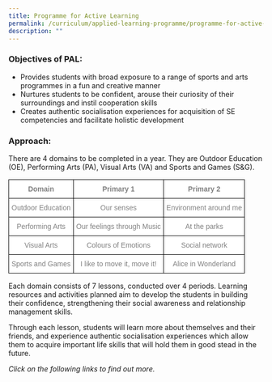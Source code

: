 ```yaml
---
title: Programme for Active Learning
permalink: /curriculum/applied-learning-programme/programme-for-active-learning/
description: ""
---
```

### Objectives of PAL:

*   Provides students with broad exposure to a range of sports and arts programmes in a fun and creative manner
*   Nurtures students to be confident, arouse their curiosity of their surroundings and instil cooperation skills
*   Creates authentic socialisation experiences for acquisition of SE competencies and facilitate holistic development

### Approach:

There are 4 domains to be completed in a year. They are Outdoor Education (OE), Performing Arts (PA), Visual Arts (VA) and Sports and Games (S&G).

<style type="text/css">
.tg  {border-collapse:collapse;border-spacing:0;}
.tg td{border-color:black;border-style:solid;border-width:1px;font-family:Arial, sans-serif;font-size:14px;
  overflow:hidden;padding:10px 5px;word-break:normal;}
.tg th{border-color:black;border-style:solid;border-width:1px;font-family:Arial, sans-serif;font-size:14px;
  font-weight:normal;overflow:hidden;padding:10px 5px;word-break:normal;}
.tg .tg-ukh9{background-color:#FFF;color:#808080;font-weight:bold;text-align:center;vertical-align:top}
.tg .tg-fap0{background-color:#FFF;color:#808080;text-align:center;vertical-align:middle}
</style>
<table class="tg">
<thead>
  <tr>
    <th class="tg-ukh9"><span style="font-weight:bold">Domain</span></th>
    <th class="tg-ukh9"><span style="font-weight:bold">Primary 1</span></th>
    <th class="tg-ukh9"><span style="font-weight:bold">Primary 2</span></th>
  </tr>
</thead>
<tbody>
  <tr>
    <td class="tg-fap0">Outdoor Education</td>
    <td class="tg-fap0">Our senses</td>
    <td class="tg-fap0">Environment around me</td>
  </tr>
  <tr>
    <td class="tg-fap0">Performing Arts</td>
    <td class="tg-fap0">Our feelings through Music</td>
    <td class="tg-fap0">At the parks</td>
  </tr>
  <tr>
    <td class="tg-fap0">Visual Arts</td>
    <td class="tg-fap0">Colours of Emotions</td>
    <td class="tg-fap0">Social network</td>
  </tr>
  <tr>
    <td class="tg-fap0">Sports and Games</td>
    <td class="tg-fap0">I like to move it, move it!</td>
    <td class="tg-fap0">Alice in Wonderland</td>
  </tr>
</tbody>
</table>

Each domain consists of 7 lessons, conducted over 4 periods. Learning resources and activities planned aim to develop the students in building their confidence, strengthening their social awareness and relationship management skills.

Through each lesson, students will learn more about themselves and their friends, and experience authentic socialisation experiences which allow them to acquire important life skills that will hold them in good stead in the future.

_Click on the following links to find out more._